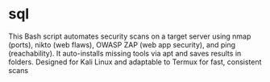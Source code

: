 # sql
This Bash script automates security scans on a target server using nmap (ports), nikto (web flaws), OWASP ZAP (web app security), and ping (reachability). It auto-installs missing tools via apt and saves results in folders. Designed for Kali Linux and adaptable to Termux for fast, consistent scans

